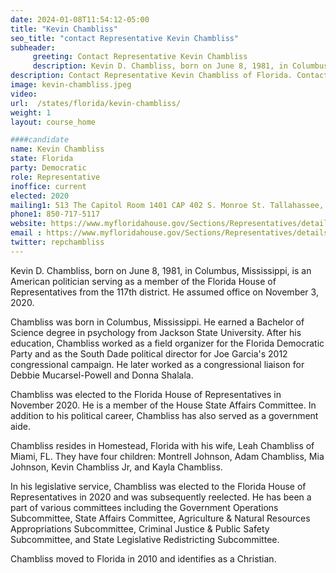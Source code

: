 ```yaml
---
date: 2024-01-08T11:54:12-05:00
title: "Kevin Chambliss"
seo_title: "contact Representative Kevin Chambliss"
subheader:
     greeting: Contact Representative Kevin Chambliss
     description: Kevin D. Chambliss, born on June 8, 1981, in Columbus, Mississippi, is an American politician serving as a member of the Florida House of Representatives from the 117th district. He assumed office on November 3, 2020.
description: Contact Representative Kevin Chambliss of Florida. Contact information for Kevin Chambliss includes email address, phone number, and mailing address.
image: kevin-chambliss.jpeg
video:
url:  /states/florida/kevin-chambliss/
weight: 1
layout: course_home

####candidate
name: Kevin Chambliss
state: Florida
party: Democratic
role: Representative
inoffice: current
elected: 2020
mailing1: 513 The Capitol Room 1401 CAP 402 S. Monroe St. Tallahassee, FL 32399-1300
phone1: 850-717-5117
website: https://www.myfloridahouse.gov/Sections/Representatives/details.aspx?MemberId=4798&LegislativeTermId=90/
email : https://www.myfloridahouse.gov/Sections/Representatives/details.aspx?MemberId=4798&LegislativeTermId=90/
twitter: repchambliss
---
```


Kevin D. Chambliss, born on June 8, 1981, in Columbus, Mississippi, is an American politician serving as a member of the Florida House of Representatives from the 117th district. He assumed office on November 3, 2020.

Chambliss was born in Columbus, Mississippi. He earned a Bachelor of Science degree in psychology from Jackson State University. After his education, Chambliss worked as a field organizer for the Florida Democratic Party and as the South Dade political director for Joe Garcia's 2012 congressional campaign. He later worked as a congressional liaison for Debbie Mucarsel-Powell and Donna Shalala.

Chambliss was elected to the Florida House of Representatives in November 2020. He is a member of the House State Affairs Committee. In addition to his political career, Chambliss has also served as a government aide.

Chambliss resides in Homestead, Florida with his wife, Leah Chambliss of Miami, FL. They have four children: Montrell Johnson, Adam Chambliss, Mia Johnson, Kevin Chambliss Jr, and Kayla Chambliss.

In his legislative service, Chambliss was elected to the Florida House of Representatives in 2020 and was subsequently reelected. He has been a part of various committees including the Government Operations Subcommittee, State Affairs Committee, Agriculture & Natural Resources Appropriations Subcommittee, Criminal Justice & Public Safety Subcommittee, and State Legislative Redistricting Subcommittee.

Chambliss moved to Florida in 2010 and identifies as a Christian.
